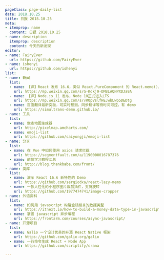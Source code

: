 ```yaml
---
pageClass: page-daily-list
date: 2018.10.25
title: 日报 2018.10.25
meta:
- itemprop: name
  content: 日报 2018.10.25
- name: description
  itemprop: description
  content: 今天的新发现
editor:
- name: FairyEver
  url: https://github.com/FairyEver
- name: ishenyi
  url: https://github.com/ishenyi
list:
- name: 新闻
  list:
  - name: 【译】React 发布 16.6，类似 React.PureComponent 的 React.memo()，支持 Suspense 按需加载 的 React.lazy()，class component 里支持 .contextType 等
    url: https://mp.weixin.qq.com/s/G-Kdkj9-DMBLAQNPXDJa9A
  - name: 【译】Node.js 11 发布，Node 10正式进入LTS
    url: https://mp.weixin.qq.com/s/vROpVslfHEJwbLwp5DEDtg
  - name: 百度翻译最新突破，可实时预测，同步翻译等待时间可控，有 demo
    url: https://simultrans-demo.github.io/
- name: 工具
  list:
  - name: 像素地图生成器
    url: http://pixelmap.amcharts.com/
  - name: emoji-list
    url: https://github.com/caiyongji/emoji-list
- name: 分享
  list:
  - name: 在 Vue 中如何使用 axios 请求拦截
    url: https://segmentfault.com/a/1190000016787376
  - name: 前端学习教程汇总
    url: http://blog.thankbabe.com/front/
- name: 类库
  list:
  - name: 演示 React 16.6 新特性的 Demo
    url: https://github.com/sergiodxa/react-lazy-memo
  - name: 一款人性化的小程序图片裁剪插件，支持旋转
    url: https://github.com/1977474741/image-cropper
- name: 外语资料
  list:
  - name: 如何用 javascript 构建金钱相关的数据类型
    url: https://itnext.io/how-to-build-a-money-data-type-in-javascript-7b622beabe00
  - name: 掌握 javascript 异步编程
    url: https://frontarm.com/courses/async-javascript/
- name: 开源项目
  list:
  - name: Galio 一个设计优美的开源 React Native 框架
    url: https://github.com/galio-org/galio
  - name: 一行命令生成 React + Node App
    url: https://github.com/scriptify/crana

---
```


<daily-list v-bind="$page.frontmatter"/>
